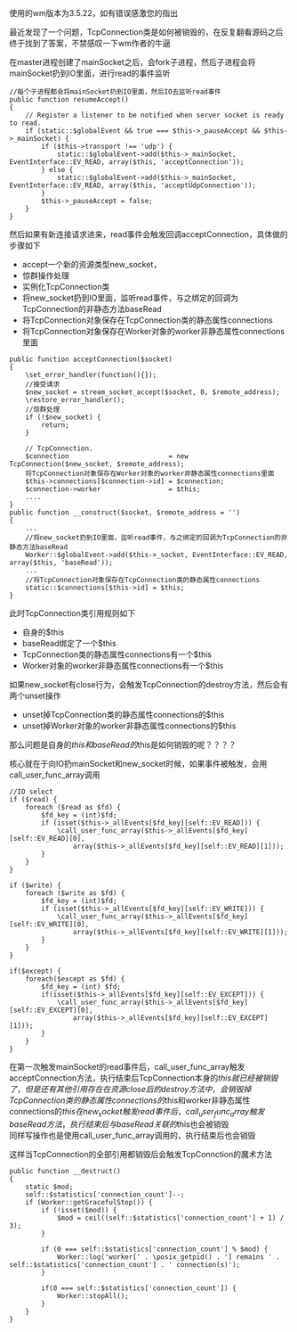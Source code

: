使用的wm版本为3.5.22，如有错误感激您的指出

最近发现了一个问题，TcpConnection类是如何被销毁的，在反复翻看源码之后终于找到了答案，不禁感叹一下wm作者的牛逼  

在master进程创建了mainSocket之后，会fork子进程，然后子进程会将mainSocket扔到IO里面，进行read的事件监听  
```
//每个子进程都会将mainSocket扔到IO里面，然后IO去监听read事件
public function resumeAccept()
{
    // Register a listener to be notified when server socket is ready to read.
    if (static::$globalEvent && true === $this->_pauseAccept && $this->_mainSocket) {
        if ($this->transport !== 'udp') {
            static::$globalEvent->add($this->_mainSocket, EventInterface::EV_READ, array($this, 'acceptConnection'));
        } else {
            static::$globalEvent->add($this->_mainSocket, EventInterface::EV_READ, array($this, 'acceptUdpConnection'));
        }
        $this->_pauseAccept = false;
    }
}
```
然后如果有新连接请求进来，read事件会触发回调acceptConnection，具体做的步骤如下
- accept一个新的资源类型new_socket，
- 惊群操作处理
- 实例化TcpConnection类
- 将new_socket扔到IO里面，监听read事件，与之绑定的回调为TcpConnection的非静态方法baseRead
- 将TcpConnection对象保存在TcpConnection类的静态属性connections
- 将TcpConnection对象保存在Worker对象的worker非静态属性connections里面
```
public function acceptConnection($socket)
{
    \set_error_handler(function(){});
    //接受请求
    $new_socket = stream_socket_accept($socket, 0, $remote_address);
    \restore_error_handler();
    //惊群处理
    if (!$new_socket) {
        return;
    }

    // TcpConnection.
    $connection                         = new TcpConnection($new_socket, $remote_address);
    将TcpConnection对象保存在Worker对象的worker非静态属性connections里面
    $this->connections[$connection->id] = $connection;
    $connection->worker                 = $this;
    ....
}
public function __construct($socket, $remote_address = '')
{
    ...
    //将new_socket扔到IO里面，监听read事件，与之绑定的回调为TcpConnection的非静态方法baseRead
    Worker::$globalEvent->add($this->_socket, EventInterface::EV_READ, array($this, 'baseRead'));
    ...
    //将TcpConnection对象保存在TcpConnection类的静态属性connections
    static::$connections[$this->id] = $this;
}
```
此时TcpConnection类引用规则如下
- 自身的$this
- baseRead绑定了一个$this
- TcpConnection类的静态属性connections有一个$this
- Worker对象的worker非静态属性connections有一个$this

如果new_socket有close行为，会触发TcpConnection的destroy方法，然后会有两个unset操作
- unset掉TcpConnection类的静态属性connections的$this
- unset掉Worker对象的worker非静态属性connections的$this

那么问题是自身的$this和baseRead的$this是如何销毁的呢？？？？

核心就在于向IO扔mainSocket和new_socket时候，如果事件被触发，会用call_user_func_array调用
```
//IO select
if ($read) {
    foreach ($read as $fd) {
        $fd_key = (int)$fd;
        if (isset($this->_allEvents[$fd_key][self::EV_READ])) {
            \call_user_func_array($this->_allEvents[$fd_key][self::EV_READ][0],
                array($this->_allEvents[$fd_key][self::EV_READ][1]));
        }
    }
}

if ($write) {
    foreach ($write as $fd) {
        $fd_key = (int)$fd;
        if (isset($this->_allEvents[$fd_key][self::EV_WRITE])) {
            \call_user_func_array($this->_allEvents[$fd_key][self::EV_WRITE][0],
                array($this->_allEvents[$fd_key][self::EV_WRITE][1]));
        }
    }
}

if($except) {
    foreach($except as $fd) {
        $fd_key = (int) $fd;
        if(isset($this->_allEvents[$fd_key][self::EV_EXCEPT])) {
            \call_user_func_array($this->_allEvents[$fd_key][self::EV_EXCEPT][0],
                array($this->_allEvents[$fd_key][self::EV_EXCEPT][1]));
        }
    }
}
```
在第一次触发mainSocket的read事件后，call_user_func_array触发acceptConnection方法，执行结束后TcpConnection本身的$this就已经被销毁了，但是还有其他引用存在  
在资源close后的destroy方法中，会销毁掉TcpConnection类的静态属性connections的$this和worker非静态属性connections的$this  
在new_socket触发read事件后，call_user_func_array触发baseRead方法，执行结束后与baseRead关联的$this也会被销毁  
同样写操作也是使用call_user_func_array调用的，执行结束后也会销毁  

这样当TcpConnection的全部引用都销毁后会触发TcpConnction的魔术方法
```
public function __destruct()
{
    static $mod;
    self::$statistics['connection_count']--;
    if (Worker::getGracefulStop()) {
        if (!isset($mod)) {
            $mod = ceil((self::$statistics['connection_count'] + 1) / 3);
        }

        if (0 === self::$statistics['connection_count'] % $mod) {
            Worker::log('worker[' . \posix_getpid() . '] remains ' . self::$statistics['connection_count'] . ' connection(s)');
        }

        if(0 === self::$statistics['connection_count']) {
            Worker::stopAll();
        }
    }
}
```
